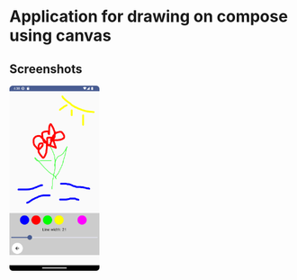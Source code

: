 # Application for drawing on compose using canvas

## Screenshots

[<img src="meta/screenshots/Screenshot_first_drawapp" width=160>](meta/screenshots/Screenshot_first_drawapp)